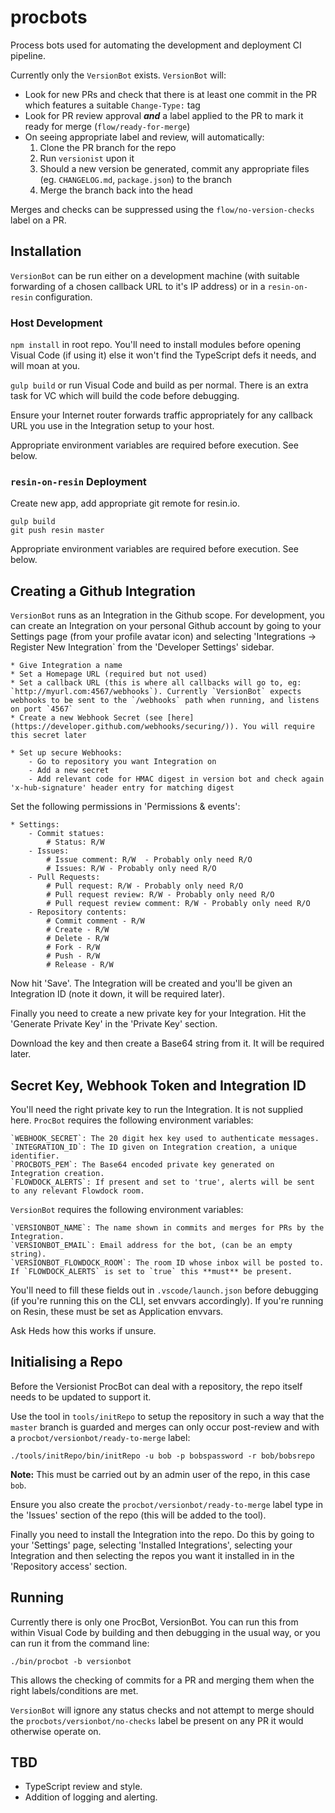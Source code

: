 # procbots

Process bots used for automating the development and deployment CI pipeline.

Currently only the `VersionBot` exists. `VersionBot` will:

* Look for new PRs and check that there is at least one commit in the PR which features a suitable `Change-Type:` tag
* Look for PR review approval ***and*** a label applied to the PR to mark it ready for merge (`flow/ready-for-merge`)
* On seeing appropriate label and review, will automatically:
    1. Clone the PR branch for the repo
    2. Run `versionist` upon it
    3. Should a new version be generated, commit any appropriate files (eg. `CHANGELOG.md`, `package.json`) to the branch
    4. Merge the branch back into the head

Merges and checks can be suppressed using the `flow/no-version-checks` label on a PR.

## Installation

`VersionBot` can be run either on a development machine (with suitable forwarding of a chosen callback URL to it's IP address) or in a `resin-on-resin` configuration.

### Host Development

`npm install` in root repo. You'll need to install modules before opening Visual Code (if using it) else it won't find the TypeScript defs it needs, and will moan at you.

`gulp build` or run Visual Code and build as per normal. There is an extra task for VC which will build the code before debugging.

Ensure your Internet router forwards traffic appropriately for any callback URL you use in the Integration setup to your host.

Appropriate environment variables are required before execution. See below.

### `resin-on-resin` Deployment

Create new app, add appropriate git remote for resin.io.

    gulp build
    git push resin master

Appropriate environment variables are required before execution. See below.

## Creating a Github Integration

`VersionBot` runs as an Integration in the Github scope. For development, you can create an Integration on your personal Github account by going to your Settings page (from your profile avatar icon) and selecting 'Integrations -> Register New Integration` from the 'Developer Settings' sidebar.

    * Give Integration a name
    * Set a Homepage URL (required but not used)
    * Set a callback URL (this is where all callbacks will go to, eg: `http://myurl.com:4567/webhooks`). Currently `VersionBot` expects webhooks to be sent to the `/webhooks` path when running, and listens on port `4567`
    * Create a new Webhook Secret (see [here](https://developer.github.com/webhooks/securing/)). You will require this secret later

	* Set up secure Webhooks:
		- Go to repository you want Integration on
		- Add a new secret
		- Add relevant code for HMAC digest in version bot and check again 'x-hub-signature' header entry for matching digest

Set the following permissions in 'Permissions & events':

	* Settings:
		- Commit statues:
			# Status: R/W
		- Issues:
			# Issue comment: R/W  - Probably only need R/O
			# Issues: R/W - Probably only need R/O
		- Pull Requests:
			# Pull request: R/W - Probably only need R/O
			# Pull request review: R/W - Probably only need R/O
			# Pull request review comment: R/W - Probably only need R/O
		- Repository contents:
            # Commit comment - R/W
            # Create - R/W
			# Delete - R/W
            # Fork - R/W
			# Push - R/W
			# Release - R/W

Now hit 'Save'. The Integration will be created and you'll be given an Integration ID (note it down, it will be required later).

Finally you need to create a new private key for your Integration. Hit the 'Generate Private Key' in the 'Private Key' section.

Download the key and then create a Base64 string from it. It will be required later.

## Secret Key, Webhook Token and Integration ID

You'll need the right private key to run the Integration. It is not supplied here. `ProcBot` requires the following environment variables:

    `WEBHOOK_SECRET`: The 20 digit hex key used to authenticate messages.
    `INTEGRATION_ID`: The ID given on Integration creation, a unique identifier.
    `PROCBOTS_PEM`: The Base64 encoded private key generated on Integration creation.
	`FLOWDOCK_ALERTS`: If present and set to 'true', alerts will be sent to any relevant Flowdock room.

`VersionBot` requires the following environment variables:

	`VERSIONBOT_NAME`: The name shown in commits and merges for PRs by the Integration.
	`VERSIONBOT_EMAIL`: Email address for the bot, (can be an empty string).
	`VERSIONBOT_FLOWDOCK_ROOM`: The room ID whose inbox will be posted to. If `FLOWDOCK_ALERTS` is set to `true` this **must** be present.


You'll need to fill these fields out in `.vscode/launch.json` before debugging (if you're running this on the CLI, set envvars accordingly). If you're running on Resin, these must be set as Application envvars.

Ask Heds how this works if unsure.

## Initialising a Repo

Before the Versionist ProcBot can deal with a repository, the repo itself needs to be updated to support it.

Use the tool in `tools/initRepo` to setup the repository in such a way that the `master` branch is guarded and merges can only occur post-review and with a `procbot/versionbot/ready-to-merge` label:

    ./tools/initRepo/bin/initRepo -u bob -p bobspassword -r bob/bobsrepo

**Note:** This must be carried out by an admin user of the repo, in this case `bob`.

Ensure you also create the `procbot/versionbot/ready-to-merge` label type in the 'Issues' section of the repo (this will be added to the tool).

Finally you need to install the Integration into the repo. Do this by going to your 'Settings' page, selecting 'Installed Integrations', selecting your Integration and then selecting the repos you want it installed in in the 'Repository access' section.

## Running

Currently there is only one ProcBot, VersionBot. You can run this from within Visual Code by building and then debugging in the usual way, or you can run it from the command line:

`./bin/procbot -b versionbot`

This allows the checking of commits for a PR and merging them when the right labels/conditions are met.

`VersionBot` will ignore any status checks and not attempt to merge should the `procbots/versionbot/no-checks` label be present on any PR it would otherwise operate on.

## TBD

* TypeScript review and style.
* Addition of logging and alerting.